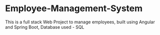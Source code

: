 # Employee-Management-System
This is a full stack Web Project to manage employees, built using Angular and Spring Boot, Database used - SQL
